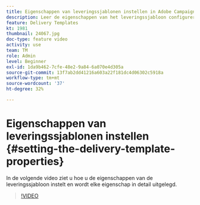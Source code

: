```yaml
---
title: Eigenschappen van leveringssjablonen instellen in Adobe Campaign Classic
description: Leer de eigenschappen van het leveringssjabloon configureren.
feature: Delivery Templates
kt: 1981
thumbnail: 24067.jpg
doc-type: feature video
activity: use
team: TM
role: Admin
level: Beginner
exl-id: 1da9b462-7cfe-48e2-9a84-6a070e4d305a
source-git-commit: 13f7ab2dd41216a603a22f181dc4d06302c5918a
workflow-type: tm+mt
source-wordcount: '37'
ht-degree: 32%

---
```


# Eigenschappen van leveringssjablonen instellen {#setting-the-delivery-template-properties}

In de volgende video ziet u hoe u de eigenschappen van de leveringssjabloon instelt en wordt elke eigenschap in detail uitgelegd.

>[!VIDEO](https://video.tv.adobe.com/v/24067?quality=12&learn=on)
